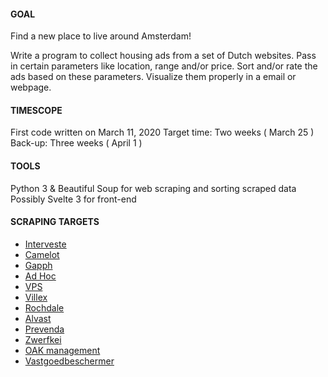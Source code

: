 #### GOAL
Find a new place to live around Amsterdam!

Write a program to collect housing ads from a set of Dutch websites.
Pass in certain parameters like location, range and/or price.
Sort and/or rate the ads based on these parameters.
Visualize them properly in a email or webpage.

#### TIMESCOPE
First code written on March 11, 2020
Target time: Two weeks ( March 25 )
Back-up: Three weeks ( April 1 )

#### TOOLS
Python 3 & Beautiful Soup for web scraping and sorting scraped data
Possibly Svelte 3 for front-end

#### SCRAPING TARGETS
* [Interveste](http://interveste.nl)
* [Camelot](https://nl.cameloteurope.com)
* [Gapph](https://gapph.nl/)
* [Ad Hoc](https://www.adhocbeheer.nl/)
* [VPS](https://vps-nl.com)
* [Villex](https://www.villex.nl/)
* [Rochdale](https://www.rochdale.nl/)
* [Alvast](https://alvast.nl/)
* [Prevenda](https://www.prevenda.eu/nl/)
* [Zwerfkei](https://zwerfkeibeheer.nl/)
* [OAK management](https://www.oakmanagement.nl/woonruimte/)
* [Vastgoedbeschermer](https://vastgoedbeschermer.nl/)